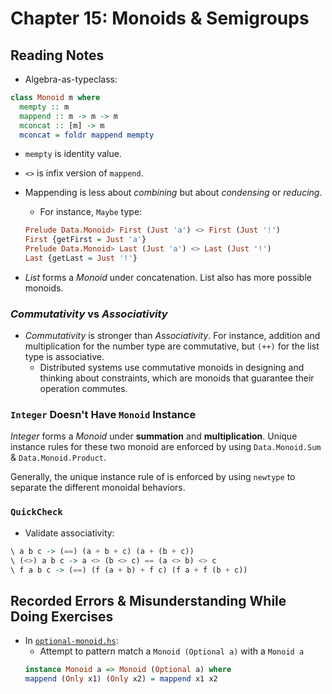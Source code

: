 # Chapter 15: Monoids & Semigroups

## Reading Notes

- Algebra-as-typeclass:

```Haskell
class Monoid m where
  mempty :: m
  mappend :: m -> m -> m
  mconcat :: [m] -> m
  mconcat = foldr mappend mempty
```

- `mempty` is identity value.
- `<>` is infix version of `mappend`.
- Mappending is less about _combining_ but about _condensing_ or _reducing_.

  - For instance, `Maybe` type:

  ```Haskell
  Prelude Data.Monoid> First (Just 'a') <> First (Just '!')
  First {getFirst = Just 'a'}
  Prelude Data.Monoid> Last (Just 'a') <> Last (Just '!')
  Last {getLast = Just '!'}
  ```

- _List_ forms a _Monoid_ under concatenation. List also has more possible monoids.

### _Commutativity_ vs _Associativity_

- _Commutativity_ is stronger than _Associativity_. For instance, addition and multiplication for the number type are commutative, but `(++)` for the list type is associative.
  - Distributed systems use commutative monoids in designing and thinking about constraints, which are monoids that guarantee their operation commutes.

### `Integer` Doesn't Have `Monoid` Instance

_Integer_ forms a _Monoid_ under **summation** and **multiplication**. Unique instance rules for these two monoid
are enforced by using `Data.Monoid.Sum` & `Data.Monoid.Product`.

Generally, the unique instance rule of is enforced by using `newtype` to separate the different monoidal behaviors.

### `QuickCheck`

- Validate associativity:

```Haskell
\ a b c -> (==) (a + b + c) (a + (b + c))
\ (<>) a b c -> a <> (b <> c) == (a <> b) <> c
\ f a b c -> (==) (f (a + b) + f c) (f a + f (b + c))
```

## Recorded Errors & Misunderstanding While Doing Exercises

- In [`optional-monoid.hs`](./optional-monoid.hs):
  - Attempt to pattern match a `Monoid (Optional a)` with a `Monoid a`
  ```Haskell
  instance Monoid a => Monoid (Optional a) where
  mappend (Only x1) (Only x2) = mappend x1 x2
  ```
